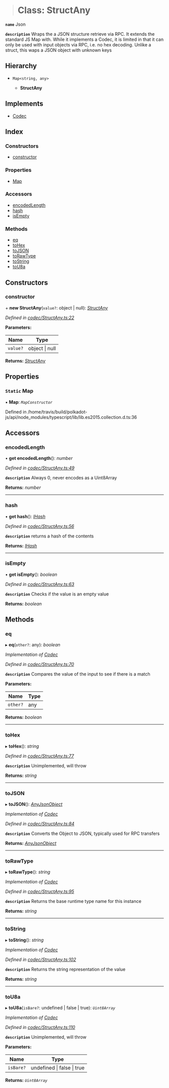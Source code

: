 > # Class: StructAny

**`name`** Json

**`description`** 
Wraps the a JSON structure retrieve via RPC. It extends the standard JS Map with. While it
implements a Codec, it is limited in that it can only be used with input objects via RPC,
i.e. no hex decoding. Unlike a struct, this waps a JSON object with unknown keys

## Hierarchy

* `Map<string, any>`

  * **StructAny**

## Implements

* [Codec](../interfaces/_types_.codec.md)

## Index

### Constructors

* [constructor](_codec_structany_.structany.md#constructor)

### Properties

* [Map](_codec_structany_.structany.md#static-map)

### Accessors

* [encodedLength](_codec_structany_.structany.md#encodedlength)
* [hash](_codec_structany_.structany.md#hash)
* [isEmpty](_codec_structany_.structany.md#isempty)

### Methods

* [eq](_codec_structany_.structany.md#eq)
* [toHex](_codec_structany_.structany.md#tohex)
* [toJSON](_codec_structany_.structany.md#tojson)
* [toRawType](_codec_structany_.structany.md#torawtype)
* [toString](_codec_structany_.structany.md#tostring)
* [toU8a](_codec_structany_.structany.md#tou8a)

## Constructors

###  constructor

\+ **new StructAny**(`value?`: object | null): *[StructAny](_codec_structany_.structany.md)*

*Defined in [codec/StructAny.ts:22](https://github.com/polkadot-js/api/blob/0d68f98/packages/types/src/codec/StructAny.ts#L22)*

**Parameters:**

Name | Type |
------ | ------ |
`value?` | object \| null |

**Returns:** *[StructAny](_codec_structany_.structany.md)*

## Properties

### `Static` Map

▪ **Map**: *`MapConstructor`*

Defined in /home/travis/build/polkadot-js/api/node_modules/typescript/lib/lib.es2015.collection.d.ts:36

## Accessors

###  encodedLength

• **get encodedLength**(): *number*

*Defined in [codec/StructAny.ts:49](https://github.com/polkadot-js/api/blob/0d68f98/packages/types/src/codec/StructAny.ts#L49)*

**`description`** Always 0, never encodes as a Uint8Array

**Returns:** *number*

___

###  hash

• **get hash**(): *[IHash](../interfaces/_types_.ihash.md)*

*Defined in [codec/StructAny.ts:56](https://github.com/polkadot-js/api/blob/0d68f98/packages/types/src/codec/StructAny.ts#L56)*

**`description`** returns a hash of the contents

**Returns:** *[IHash](../interfaces/_types_.ihash.md)*

___

###  isEmpty

• **get isEmpty**(): *boolean*

*Defined in [codec/StructAny.ts:63](https://github.com/polkadot-js/api/blob/0d68f98/packages/types/src/codec/StructAny.ts#L63)*

**`description`** Checks if the value is an empty value

**Returns:** *boolean*

## Methods

###  eq

▸ **eq**(`other?`: any): *boolean*

*Implementation of [Codec](../interfaces/_types_.codec.md)*

*Defined in [codec/StructAny.ts:70](https://github.com/polkadot-js/api/blob/0d68f98/packages/types/src/codec/StructAny.ts#L70)*

**`description`** Compares the value of the input to see if there is a match

**Parameters:**

Name | Type |
------ | ------ |
`other?` | any |

**Returns:** *boolean*

___

###  toHex

▸ **toHex**(): *string*

*Defined in [codec/StructAny.ts:77](https://github.com/polkadot-js/api/blob/0d68f98/packages/types/src/codec/StructAny.ts#L77)*

**`description`** Unimplemented, will throw

**Returns:** *string*

___

###  toJSON

▸ **toJSON**(): *[AnyJsonObject](../interfaces/_types_.anyjsonobject.md)*

*Implementation of [Codec](../interfaces/_types_.codec.md)*

*Defined in [codec/StructAny.ts:84](https://github.com/polkadot-js/api/blob/0d68f98/packages/types/src/codec/StructAny.ts#L84)*

**`description`** Converts the Object to JSON, typically used for RPC transfers

**Returns:** *[AnyJsonObject](../interfaces/_types_.anyjsonobject.md)*

___

###  toRawType

▸ **toRawType**(): *string*

*Implementation of [Codec](../interfaces/_types_.codec.md)*

*Defined in [codec/StructAny.ts:95](https://github.com/polkadot-js/api/blob/0d68f98/packages/types/src/codec/StructAny.ts#L95)*

**`description`** Returns the base runtime type name for this instance

**Returns:** *string*

___

###  toString

▸ **toString**(): *string*

*Implementation of [Codec](../interfaces/_types_.codec.md)*

*Defined in [codec/StructAny.ts:102](https://github.com/polkadot-js/api/blob/0d68f98/packages/types/src/codec/StructAny.ts#L102)*

**`description`** Returns the string representation of the value

**Returns:** *string*

___

###  toU8a

▸ **toU8a**(`isBare?`: undefined | false | true): *`Uint8Array`*

*Implementation of [Codec](../interfaces/_types_.codec.md)*

*Defined in [codec/StructAny.ts:110](https://github.com/polkadot-js/api/blob/0d68f98/packages/types/src/codec/StructAny.ts#L110)*

**`description`** Unimplemented, will throw

**Parameters:**

Name | Type |
------ | ------ |
`isBare?` | undefined \| false \| true |

**Returns:** *`Uint8Array`*